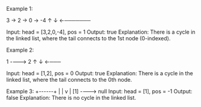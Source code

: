 
Example 1:

3 → 2 → 0 → -4
    ↑        ↓
     ←───────

Input: head = [3,2,0,-4], pos = 1
Output: true
Explanation: There is a cycle in the linked list, 
             where the tail connects to the 1st node (0-indexed).

Example 2:

1 ----> 2
↑       ↓
  ←───

Input: head = [1,2], pos = 0
Output: true
Explanation: There is a cycle in the linked list, 
             where the tail connects to the 0th node.

Example 3:
+------+
|      |
v      |
[1] ----> null
Input: head = [1], pos = -1
Output: false
Explanation: There is no cycle in the linked list.